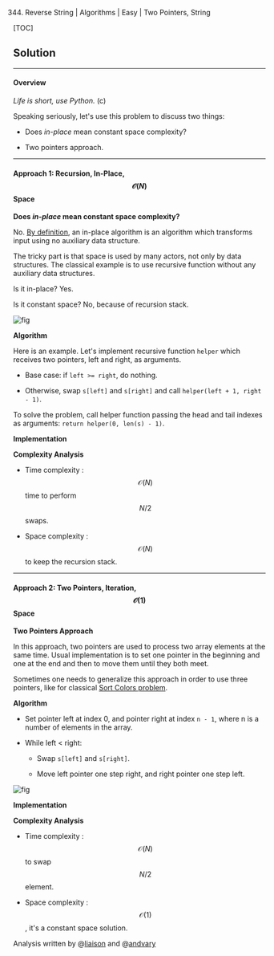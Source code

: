 344. Reverse String | Algorithms | Easy | Two Pointers, String

[TOC]

## Solution

--- 

#### Overview

_Life is short, use Python._ (c) 



Speaking seriously, let's use this problem to discuss two things:

- Does _in-place_ mean constant space complexity?

- Two pointers approach. 
 



---
#### Approach 1: Recursion, In-Place, $$\mathcal{O}(N)$$ Space

**Does _in-place_ mean constant space complexity?**

No. [By definition](https://en.wikipedia.org/wiki/In-place_algorithm), 
an in-place algorithm is an algorithm 
which transforms input using no auxiliary data structure. 

The tricky part is that space is used by many actors, not only by 
data structures. The classical example is to use recursive function without
any auxiliary data structures. 

Is it in-place? Yes. 

Is it constant space? No, because of recursion stack.

![fig](../Figures/344/stack2.png) 

**Algorithm**

Here is an example. Let's implement recursive function `helper` which 
receives two pointers, left and right, as arguments. 

- Base case: if `left >= right`, do nothing.

- Otherwise, swap `s[left]` and `s[right]` and call `helper(left + 1, right - 1)`.

To solve the problem, call helper function passing the head and tail indexes as 
arguments: `return helper(0, len(s) - 1)`.

**Implementation**



**Complexity Analysis**

* Time complexity : $$\mathcal{O}(N)$$ time to perform $$N/2$$ swaps. 

* Space complexity : $$\mathcal{O}(N)$$ to keep the recursion stack.
 



---
#### Approach 2: Two Pointers, Iteration, $$\mathcal{O}(1)$$ Space

**Two Pointers Approach**

In this approach, two pointers are used to process two array elements
at the same time. Usual implementation is to set one pointer in the 
beginning and one at the end and then to move them until they both meet.  

Sometimes one needs to generalize this approach in order to use three pointers, 
like for classical [Sort Colors problem](https://leetcode.com/articles/sort-colors/).

**Algorithm**

- Set pointer left at index 0, and pointer right at index `n - 1`,
where n is a number of elements in the array.

- While left < right:

    - Swap `s[left]` and `s[right]`.
    
    - Move left pointer one step right, and right pointer one step left.
    
![fig](../Figures/344/two.png)    

**Implementation**



**Complexity Analysis**

* Time complexity : $$\mathcal{O}(N)$$ to swap $$N/2$$ element. 

* Space complexity : $$\mathcal{O}(1)$$, it's a constant space solution.


Analysis written by @[liaison](https://leetcode.com/liaison/)
and @[andvary](https://leetcode.com/andvary/)
